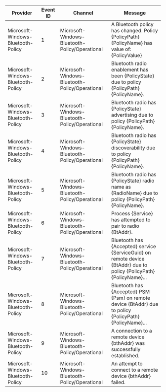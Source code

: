 Provider                            |  Event ID  |  Channel                                         |  Message
------------------------------------|------------|--------------------------------------------------|---------------------------------------------------------------------------------------------------------------------
Microsoft-Windows-Bluetooth-Policy  |  1         |  Microsoft-Windows-Bluetooth-Policy/Operational  |  A Bluetooth policy has changed.  Policy {PolicyPath}\{PolicyName} has value of: {PolicyValue}
Microsoft-Windows-Bluetooth-Policy  |  2         |  Microsoft-Windows-Bluetooth-Policy/Operational  |  Bluetooth radio enablement has been {PolicyState} due to policy {PolicyPath}\{PolicyName}.
Microsoft-Windows-Bluetooth-Policy  |  3         |  Microsoft-Windows-Bluetooth-Policy/Operational  |  Bluetooth radio has {PolicyState} advertising due to policy {PolicyPath}\{PolicyName}.
Microsoft-Windows-Bluetooth-Policy  |  4         |  Microsoft-Windows-Bluetooth-Policy/Operational  |  Bluetooth radio has {PolicyState} discoverability due to policy {PolicyPath}\{PolicyName}.
Microsoft-Windows-Bluetooth-Policy  |  5         |  Microsoft-Windows-Bluetooth-Policy/Operational  |  Bluetooth radio has {PolicyState} radio name as {RadioName} due to policy {PolicyPath}\{PolicyName}.
Microsoft-Windows-Bluetooth-Policy  |  6         |  Microsoft-Windows-Bluetooth-Policy/Operational  |  Process {Service} has attempted to pair to radio {BtAddr}.
Microsoft-Windows-Bluetooth-Policy  |  7         |  Microsoft-Windows-Bluetooth-Policy/Operational  |  Bluetooth has {Accepted} service {ServiceGuid} on remote device {BtAddr} due to policy {PolicyPath}\{PolicyName}...
Microsoft-Windows-Bluetooth-Policy  |  8         |  Microsoft-Windows-Bluetooth-Policy/Operational  |  Bluetooth has {Accepted} PSM {Psm} on remote device {BtAddr} due to policy {PolicyPath}\{PolicyName}...
Microsoft-Windows-Bluetooth-Policy  |  9         |  Microsoft-Windows-Bluetooth-Policy/Operational  |  A connection to a remote device {bthAddr} was successfully established.
Microsoft-Windows-Bluetooth-Policy  |  10        |  Microsoft-Windows-Bluetooth-Policy/Operational  |  An attempt to connect to a remote device {bthAddr} failed.